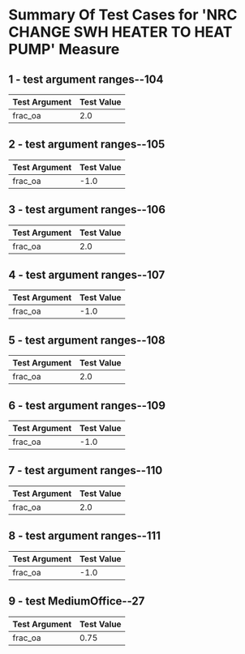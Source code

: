 # Summary Of Test Cases for 'NRC CHANGE SWH HEATER TO HEAT PUMP' Measure
 
## 1 - test argument ranges--104
| Test Argument | Test Value |
| ------------- | ---------- |
| frac_oa |2.0 |
 
## 2 - test argument ranges--105
| Test Argument | Test Value |
| ------------- | ---------- |
| frac_oa |-1.0 |
 
## 3 - test argument ranges--106
| Test Argument | Test Value |
| ------------- | ---------- |
| frac_oa |2.0 |
 
## 4 - test argument ranges--107
| Test Argument | Test Value |
| ------------- | ---------- |
| frac_oa |-1.0 |
 
## 5 - test argument ranges--108
| Test Argument | Test Value |
| ------------- | ---------- |
| frac_oa |2.0 |
 
## 6 - test argument ranges--109
| Test Argument | Test Value |
| ------------- | ---------- |
| frac_oa |-1.0 |
 
## 7 - test argument ranges--110
| Test Argument | Test Value |
| ------------- | ---------- |
| frac_oa |2.0 |
 
## 8 - test argument ranges--111
| Test Argument | Test Value |
| ------------- | ---------- |
| frac_oa |-1.0 |
 
## 9 - test MediumOffice--27
| Test Argument | Test Value |
| ------------- | ---------- |
| frac_oa |0.75 |
 
